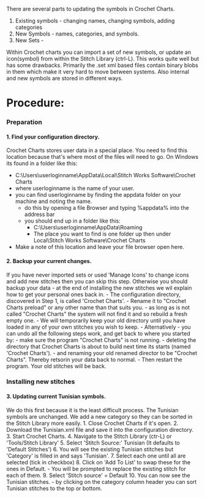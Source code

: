 There are several parts to updating the symbols in Crochet Charts.

1. Existing symbols - changing names, changing symbols, adding categories
2. New Symbols - names, categories, and symbols.
3. New Sets - 

Within Crochet charts you can import a set of new symbols, or update an icon(symbol) from within the Stitch Library (ctrl-L). 
This works quite well but has some drawbacks. Primarily the .set xml based files contain binary blobs in them which make it very hard to move between systems.
Also internal and new symbols are stored in different ways.

# Procedure: #
### Preparation
#### 1. Find your configuration directory.

Crochet Charts stores user data in a special place. You need to find this location because that's where most of the files will need to go.
On Windows its found in a folder like this:
   - C:\Users\userloginname\AppData\Local\Stitch Works Software\Crochet Charts
   - where userloginname is the name of your user.
   - you can find userloginname by finding the appdata folder on your machine and noting the name.
      - do this by opening a file Browser and typing %appdata% into the address bar
      - you should end up in a folder like this:
         - C:\Users\userloginname\AppData\Roaming
         - The place you want to find is one folder up then under Local\Stitch Works Software\Crochet Charts
   - Make a note of this location and leave your file browser open here.
   
#### 2. Backup your current changes.

If you have never imported sets or used 'Manage Icons' to change icons and add new stitches then you can skip this step.
Otherwise you should backup your data - at the end of installing the new stitches we wil explain how to get your personal ones back in.
    - The configuration directory, discovered in Step 1, is called 'Crochet Charts'.
    - Rename it to "Crochet Charts preload" or any other name than that suits you.
         - as long as is not called "Crochet Charts" the system will not find it and so rebuild a fresh empty one.
    - We will temporarily keep your old directory until you have loaded in any of your own stitches you wish to keep.
    - Alternatively - you can undo all the following steps work, and get back to where you started by:
         - make sure the program "Crochet Charts" is not running.
         - deleting the directory that Crochet Charts is about to build next time its starts (named 'Crochet Charts').
         - and renaming your old renamed director to be "Crochet Charts". Thereby retsorin your data back to normal.
         - Then restart the program. Your old stitches will be back.

### Installing new stitches
#### 3. Updating current Tunisian symbols.

We do this first because it is the least difficult process.
The Tunisian symbols are unchanged. We add a new category so they can be sorted in the Stitch Library more easily.
    1. Close Crochet Charts if it's open.
    2. Download the Tunisian.xml file and save it into the configuration directory.
    3. Start Crochet Charts.
    4. Navigate to the Stitch Library (ctr-L) or 'Tools/Stitch Library'
    5. Select 'Stitch Source:' Tunisian (It defaults to 'Default Stitches')
    6. You will see the existing Tunisian stitches but 'Category' is filled in and says 'Tunisian'.
    7. Select each one until all are selected (tick in checkbox)
    8. Click on 'Add To List' to swap these for the ones in Default.
        - You will be prompted to replace the existing stitch for each of them.
    9. Select 'Stitch source' = Default
    10. You can now see the Tunisian stitches.
        - by clicking on the category column header you can sort Tunisian stitches to the top or bottom.
      
  
